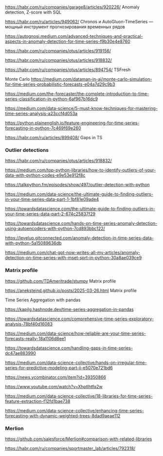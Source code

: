https://habr.com/ru/companies/garage8/articles/920226/ Anomaly detection, Z-score with SQL

https://habr.com/ru/articles/949062/ Chronos и AutoGluon-TimeSeries — мощный инструмент прогнозирования временных рядов

https://autognosi.medium.com/advanced-techniques-and-practical-aspects-in-anomaly-detection-for-time-series-f9b30e4e8760

https://habr.com/ru/companies/otus/articles/919156/

https://habr.com/ru/companies/otus/articles/918832/

https://habr.com/ru/companies/otus/articles/894754/  TSFresh

Monte Carlo
https://medium.com/dataman-in-ai/monte-carlo-simulation-for-time-series-probabilistic-forecasts-e04a7d29c9b3

https://medium.com/the-forecaster/the-complete-introduction-to-time-series-classification-in-python-6af967b16dc9

https://medium.com/data-science/5-must-know-techniques-for-mastering-time-series-analysis-a23ccf4d053a

https://python.plainenglish.io/feature-engineering-for-time-series-forecasting-in-python-7c469f69e260

https://habr.com/ru/articles/899408/  Gaps in TS

### Outlier detections

https://habr.com/ru/companies/otus/articles/918832/

https://medium.com/top-python-libraries/how-to-identify-outliers-of-your-data-with-python-codes-e9e53e912f8c

https://talkpython.fm/episodes/show/497/outlier-detection-with-python

https://medium.com/data-science/the-ultimate-guide-to-finding-outliers-in-your-time-series-data-part-1-1bf81e09ade4

https://towardsdatascience.com/the-ultimate-guide-to-finding-outliers-in-your-time-series-data-part-2-674c25837f29 

https://towardsdatascience.com/hands-on-time-series-anomaly-detection-using-autoencoders-with-python-7cd893bbc122/

https://levelup.gitconnected.com/anomaly-detection-in-time-series-data-with-python-5a15089636db

https://medium.com/chat-gpt-now-writes-all-my-articles/anomaly-detection-on-time-series-with-mset-sprt-in-python-30a8ae039ce9

### Matrix profile
<https://github.com/TDAmeritrade/stumpy>  Matrix profile

<https://aneksteind.github.io/posts/2025-03-26.html> Matrix profile

Time Series Aggregation with pandas

<https://kapilg.hashnode.dev/time-series-aggregation-in-pandas>

https://towardsdatascience.com/comprehensive-time-series-exploratory-analysis-78bf40d16083

https://medium.com/data-science/how-reliable-are-your-time-series-forecasts-really-18a1106d8ee1

https://towardsdatascience.com/handling-gaps-in-time-series-dc47ae883990

https://medium.com/data-science-collective/hands-on-irregular-time-series-for-predictive-modeling-part-ii-e5070e721bd6

https://news.ycombinator.com/item?id=39350866

https://www.youtube.com/watch?v=XhptIhtfq2w

https://medium.com/data-science-collective/18-libraries-for-time-series-feature-extraction-f12fd1bae738

https://medium.com/data-science-collective/enhancing-time-series-forecasting-with-dynamic-weighted-trees-8dad9aeae112

### Merlion 
https://github.com/salesforce/Merlion#comparison-with-related-libraries

https://habr.com/ru/companies/sportmaster_lab/articles/792318/
